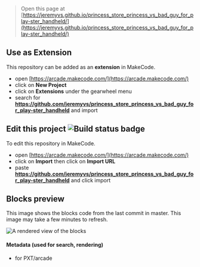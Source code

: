 
> Open this page at [https://jeremyvs.github.io/princess_store_princess_vs_bad_guy_for_play-ster_handheld/](https://jeremyvs.github.io/princess_store_princess_vs_bad_guy_for_play-ster_handheld/)

## Use as Extension

This repository can be added as an **extension** in MakeCode.

* open [https://arcade.makecode.com/](https://arcade.makecode.com/)
* click on **New Project**
* click on **Extensions** under the gearwheel menu
* search for **https://github.com/jeremyvs/princess_store_princess_vs_bad_guy_for_play-ster_handheld** and import

## Edit this project ![Build status badge](https://github.com/jeremyvs/princess_store_princess_vs_bad_guy_for_play-ster_handheld/workflows/MakeCode/badge.svg)

To edit this repository in MakeCode.

* open [https://arcade.makecode.com/](https://arcade.makecode.com/)
* click on **Import** then click on **Import URL**
* paste **https://github.com/jeremyvs/princess_store_princess_vs_bad_guy_for_play-ster_handheld** and click import

## Blocks preview

This image shows the blocks code from the last commit in master.
This image may take a few minutes to refresh.

![A rendered view of the blocks](https://github.com/jeremyvs/princess_store_princess_vs_bad_guy_for_play-ster_handheld/raw/master/.github/makecode/blocks.png)

#### Metadata (used for search, rendering)

* for PXT/arcade
<script src="https://makecode.com/gh-pages-embed.js"></script><script>makeCodeRender("{{ site.makecode.home_url }}", "{{ site.github.owner_name }}/{{ site.github.repository_name }}");</script>
